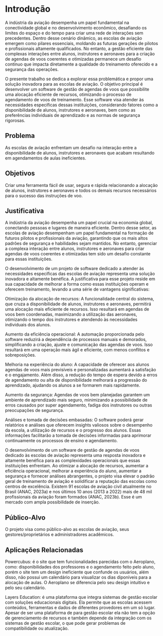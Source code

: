 # Introdução

A indústria da aviação desempenha um papel fundamental na conectividade global e no desenvolvimento econômico, desafiando os limites do espaço e do tempo para criar uma rede de interações sem precedentes. Dentro desse cenário dinâmico, as escolas de aviação emergem como pilares essenciais, moldando as futuras gerações de pilotos e profissionais altamente qualificados. No entanto, a gestão eficiente das complexas interações entre alunos, instrutores e aeronaves para a criação de agendas de voos coerentes e otimizadas permanece um desafio contínuo que impacta diretamente a qualidade do treinamento oferecido e a segurança das operações.

O presente trabalho se dedica a explorar essa problemática e propor uma solução inovadora para as escolas de aviação. O objetivo principal é desenvolver um software de gestão de agendas de voos que possibilite uma alocação eficiente de recursos, otimizando o processo de agendamento de voos de treinamento. Esse software visa atender às necessidades específicas dessas instituições, considerando fatores como a disponibilidade de alunos, instrutores e aeronaves, bem como as preferências individuais de aprendizado e as normas de segurança rigorosas.

## Problema

As escolas de aviação enfrentam um desafio na interação entre a disponibilidade de alunos, instrutores e aeronaves que acabam resultando em agendamentos de aulas ineficientes.

## Objetivos

Criar uma ferramenta fácil de usar, segura e rápida relacionando a alocação de alunos, instrutores e aeronaves e todos os demais recursos necessários para o sucesso das instruções de voo.

## Justificativa

A indústria da aviação desempenha um papel crucial na economia global, conectando pessoas e lugares de maneira eficiente. Dentro desse setor, as escolas de aviação desempenham um papel fundamental na formação de futuros pilotos e profissionais da aviação, garantindo que os mais altos padrões de segurança e habilidades sejam mantidos. No entanto, gerenciar a complexa interação entre alunos, instrutores e aeronaves para criar agendas de voos coerentes e otimizadas tem sido um desafio constante para essas instituições.

O desenvolvimento de um projeto de software dedicado a atender às necessidades específicas das escolas de aviação representa uma solução inovadora e altamente benéfica. A justificativa para esse projeto reside em sua capacidade de melhorar a forma como essas instituições operam e oferecem treinamento, levando a uma série de vantagens significativas:

Otimização da alocação de recursos: A funcionalidade central do sistema, que cruza a disponibilidade de alunos, instrutores e aeronaves, permitirá uma alocação mais eficiente de recursos. Isso resultará em agendas de voos bem coordenadas, maximizando a utilização das aeronaves, otimizando o tempo dos instrutores e atendendo às necessidades individuais dos alunos.

Aumento da eficiência operacional: A automação proporcionada pelo software reduzirá a dependência de processos manuais e demorados, simplificando a criação, ajuste e comunicação das agendas de voos. Isso resultará em uma operação mais ágil e eficiente, com menos conflitos e sobreposições.

Melhoria na experiência do aluno: A capacidade de oferecer aos alunos agendas de voos mais previsíveis e personalizadas aumentará a satisfação e o engajamento. Além disso, a redução do tempo de espera devido a erros de agendamento ou alta de disponibilidade melhorará a progressão do aprendizado, ajudando os alunos a se formarem mais rapidamente.

Aumento da segurança: Agendas de voos bem planejadas garantem um ambiente de aprendizado mais seguro, minimizando a possibilidade de erros causados por super agendamento, fadiga dos instrutores ou outras preocupações de segurança.

Análises e tomada de decisões embasadas: O software poderá gerar relatórios e análises que oferecem insights valiosos sobre o desempenho da escola, a utilização de recursos e o progresso dos alunos. Essas informações facilitarão a tomada de decisões informadas para aprimorar continuamente os processos de ensino e agendamento.

O desenvolvimento de um software de gestão de agendas de voos dedicado às escolas de aviação representa uma resposta inovadora e altamente benéfica para as complexidades operacionais que essas instituições enfrentam. Ao otimizar a alocação de recursos, aumentar a eficiência operacional, melhorar a experiência do aluno, aumentar a segurança e fornecer análises abrangentes, o projeto visa elevar o padrão geral de treinamento de aviação e solidificar a reputação das escolas como centros de excelência. Existem 91 escolas de aviação civil atualmente no Brasil (ANAC, 2023a) e nos últimos 10 anos (2013 a 2022) mais de 48 mil profissionais da aviação foram formados (ANAC, 2023b). Esse é um mercado com ampla possibilidade de inserção.

## Público-Alvo

O projeto visa como público-alvo as escolas de aviação, seus gestores/proprietários e administradores acadêmicos.

## Aplicações Relacionadas

Powercubus: é o site que tem funcionalidades parecidas com o Aeroplano, como: disponibilidades dos professores e o agendamento feito pelo aluno, porém o site tem um design ineficiente que confunde os usuários, além disso, não possui um calendário para visualizar os dias diponíveis para a alocação de aulas.
O Aeroplano se diferencia pelo seu design intuitivo e pelo seu calendário.

Layers Education: é uma plataforma que integra sistemas de gestão escolar com soluções educacionais digitais. Ela permite que as escolas acessem conteúdos, ferramentas e dados de diferentes provedores em um só lugar. Apesar de ser uma plataforma de para gestão escolar ela não tem a opção de gerenciamento de recursos e também depende da integração com os sistemas de gestão escolar, o que pode gerar problemas de compatibilidade ou atualização.
